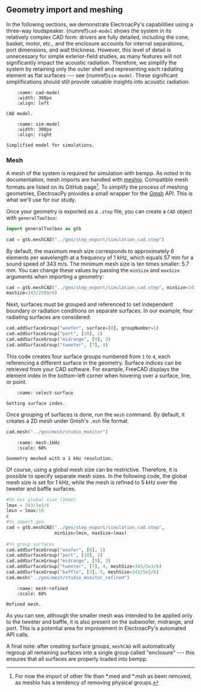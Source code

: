 ## Geometry import and meshing

In the following sections, we demonstrate ElectroacPy's capabilities using a three-way loudspeaker. {numref}`cad-model` shows the system in its relatively complex CAD form: drivers are fully detailed, including the cone, basket, motor, etc., and the enclosure accounts for internal separations, port dimensions, and wall thickness. However, this level of detail is unnecessary for simple exterior-field studies, as many features will not significantly impact the acoustic radiation. Therefore, we simplify the system by retaining only the outer shell and representing each radiating element as flat surfaces --- see {numref}`sim-model`. These significant simplifications should still provide valuable insights into acoustic radiation.


```{figure} ./system_images/studio_monitor.png
    :name: cad-model
    :width: 300px
    :align: left

CAD model.
```

```{figure} ./system_images/studio_monitor_sim.png
    :name: sim-model
    :width: 300px
    :align: right

Simplified model for simulations.
```

### Mesh
A mesh of the system is required for simulation with bempp. As noted in its documentation, mesh imports are handled with [meshio](https://github.com/nschloe/meshio). Compatible mesh formats are listed on its GitHub page[^troublesAhead]. To simplify the process of meshing geometries, ElectroacPy provides a small wrapper for the [Gmsh](https://gmsh.info/) API. This is what we'll use for our study.

[^troublesAhead]: For now the import of other file than *.med and *.msh as been removed, as meshio has a tendency of removing physical groups.

Once your geometry is exported as a `.step` file, you can create a `CAD` object with `generalToolbox`:

```python
import generalToolbox as gtb

cad = gtb.meshCAD("../geo/step_export/simulation_cad.step")
```
By default, the maximum mesh size corresponds to approximately 6 elements per wavelength at a frequency of 1 kHz, which equals 57 mm for a sound speed of 343 m/s. The minimum mesh size is ten times smaller: 5.7 mm. You can change these values by passing the `minSize` and `maxSize` arguments when importing a geometry:

```python
cad = gtb.meshCAD("../geo/step_export/simulation_cad.step", minSize=343/2500/60, 
maxSize=343/2500/6)
```

Next, surfaces must be grouped and referenced to set independent boundary or radiation conditions on separate surfaces. In our example, four radiating surfaces are considered:


```python
cad.addSurfaceGroup("woofer", surface=[8], groupNumber=1)
cad.addSurfaceGroup("port", [10], 2)
cad.addSurfaceGroup("midrange", [9], 3)
cad.addSurfaceGroup("tweeter", [7], 4)
```

This code creates four surface groups numbered from `1` to `4`, each referencing a different surface in the geometry. Surface indices can be retrieved from your CAD software. For example, FreeCAD displays the element index in the bottom-left corner when hovering over a surface, line, or point.

```{figure} ./system_images/pre_mesh.png
    :name: select-surface

Getting surface index.
```

Once grouping of surfaces is done, run the `mesh` command. By default, it creates a 2D mesh under Gmsh's `.msh` file format. 
```python
cad.mesh("../geo/mesh/studio_monitor")
```

```{figure} ./system_images/mesh_1kHz.png
    :name: mesh-1kHz
    :scale: 60%

Geometry meshed with a 1 kHz resolution.
```

Of course, using a global mesh size can be restrictive. Therefore, it is possible to specify separate mesh sizes. In the following code, the global mesh size is set for 1 kHz, while the mesh is refined to 5 kHz over the tweeter and baffle surfaces.

```python
#%% Set global size (1kHz)
lmax = 343/1e3/6
lmin = lmax/10
c
#%% import geo
cad = gtb.meshCAD("../geo/step_export/simulation_cad.step", 
                  minSize=lmin, maxSize=lmax)
                  
#%% group surfaces
cad.addSurfaceGroup("woofer", [8], 1)
cad.addSurfaceGroup("port", [10], 2)
cad.addSurfaceGroup("midrange", [9], 3)
cad.addSurfaceGroup("tweeter", [7], 4, meshSize=343/5e3/6)
cad.addSurfaceGroup("baffle", [3], 5, meshSize=343/5e3/6)
cad.mesh("../geo/mesh/studio_monitor_refined")
```

```{figure} ./system_images/mesh_refined.png
    :name: mesh-refined
    :scale: 60%

Refined mesh.
```

As you can see, although the smaller mesh was intended to be applied only to the tweeter and baffle, it is also present on the subwoofer, midrange, and port. This is a potential area for improvement in ElectroacPy's automated API calls.

A final note: after creating surface groups, `meshCAD` will automatically regroup all remaining surfaces into a single group called "enclosure" --- this ensures that all surfaces are properly loaded into bempp.
